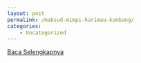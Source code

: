 ```yaml
---
layout: post
permalink: /maksud-mimpi-harimau-kumbang/
categories:
    - Uncategorized
---
```


[Baca Selengkapnya](/06)